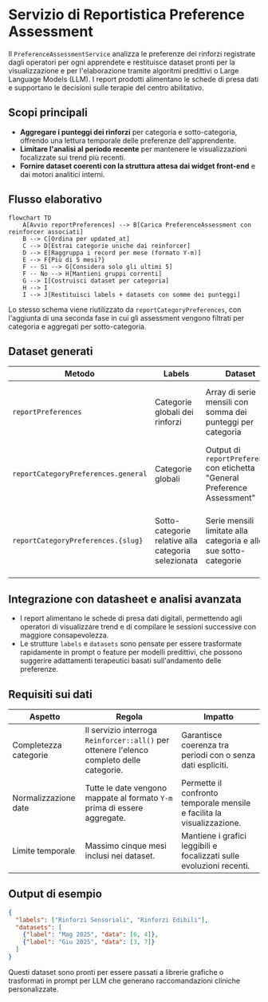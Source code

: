 # Servizio di Reportistica Preference Assessment

Il `PreferenceAssessmentService` analizza le preferenze dei rinforzi registrate dagli operatori per ogni apprendete e restituisce dataset pronti per la visualizzazione e per l'elaborazione tramite algoritmi predittivi o Large Language Models (LLM). I report prodotti alimentano le schede di presa dati e supportano le decisioni sulle terapie del centro abilitativo.

## Scopi principali

- **Aggregare i punteggi dei rinforzi** per categoria e sotto-categoria, offrendo una lettura temporale delle preferenze dell'apprendente.
- **Limitare l'analisi al periodo recente** per mantenere le visualizzazioni focalizzate sui trend più recenti.
- **Fornire dataset coerenti con la struttura attesa dai widget front-end** e dai motori analitici interni.

## Flusso elaborativo

```mermaid
flowchart TD
    A[Avvio reportPreferences] --> B[Carica PreferenceAssessment con reinforcer associati]
    B --> C[Ordina per updated_at]
    C --> D[Estrai categorie uniche dai reinforcer]
    D --> E[Raggruppa i record per mese (formato Y-m)]
    E --> F{Più di 5 mesi?}
    F -- Sì --> G[Considera solo gli ultimi 5]
    F -- No --> H[Mantieni gruppi correnti]
    G --> I[Costruisci dataset per categoria]
    H --> I
    I --> J[Restituisci labels + datasets con somme dei punteggi]
```

Lo stesso schema viene riutilizzato da `reportCategoryPreferences`, con l'aggiunta di una seconda fase in cui gli assessment vengono filtrati per categoria e aggregati per sotto-categoria.

## Dataset generati

| Metodo | Labels | Dataset | Utilizzo |
| ------ | ------ | ------- | -------- |
| `reportPreferences` | Categorie globali dei rinforzi | Array di serie mensili con somma dei punteggi per categoria | Grafici a barre o radar sull'andamento delle preferenze complessive |
| `reportCategoryPreferences.general` | Categorie globali | Output di `reportPreferences` con etichetta "General Preference Assessment" | Panoramica generale per supervisori e famiglie |
| `reportCategoryPreferences.{slug}` | Sotto-categorie relative alla categoria selezionata | Serie mensili limitate alla categoria e alle sue sotto-categorie | Analisi mirata su tipologie di rinforzo specifiche (sensoriali, edibili, sociali, ecc.) |

## Integrazione con datasheet e analisi avanzata

- I report alimentano le schede di presa dati digitali, permettendo agli operatori di visualizzare trend e di compilare le sessioni successive con maggiore consapevolezza.
- Le strutture `labels` e `datasets` sono pensate per essere trasformate rapidamente in prompt o feature per modelli predittivi, che possono suggerire adattamenti terapeutici basati sull'andamento delle preferenze.

## Requisiti sui dati

| Aspetto | Regola | Impatto |
| ------- | ------ | ------- |
| Completezza categorie | Il servizio interroga `Reinforcer::all()` per ottenere l'elenco completo delle categorie. | Garantisce coerenza tra periodi con o senza dati espliciti. |
| Normalizzazione date | Tutte le date vengono mappate al formato `Y-m` prima di essere aggregate. | Permette il confronto temporale mensile e facilita la visualizzazione. |
| Limite temporale | Massimo cinque mesi inclusi nei dataset. | Mantiene i grafici leggibili e focalizzati sulle evoluzioni recenti. |

## Output di esempio

```json
{
  "labels": ["Rinforzi Sensoriali", "Rinforzi Edibili"],
  "datasets": [
    {"label": "Mag 2025", "data": [6, 4]},
    {"label": "Giu 2025", "data": [3, 7]}
  ]
}
```

Questi dataset sono pronti per essere passati a librerie grafiche o trasformati in prompt per LLM che generano raccomandazioni cliniche personalizzate.

